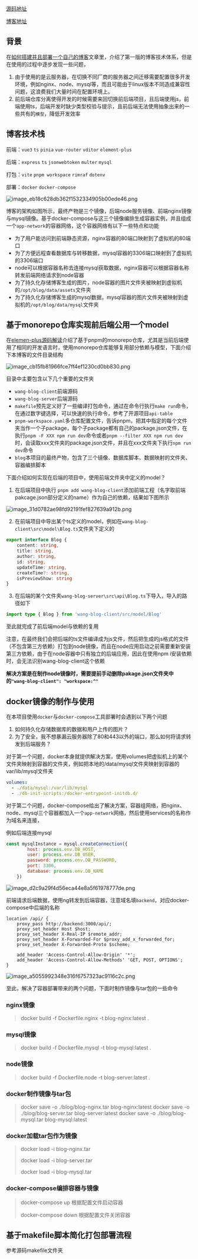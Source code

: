 [源码地址](https://github.com/shenjipo/blog)

[博客地址](http://101.133.143.249/Blog/#/Preview/PreviewBlog/5f35a915-01f0-4fe3-989f-6f6bcf4712b0)

## 背景

在[如何搭建并且部署一个自己的博客](http://101.133.143.249/Blog/#/Preview/PreviewBlog/997d5b4b-4e2a-43e5-b9ef-7eff375a1278)文章里，介绍了第一版的博客技术体系，但是在使用的过程中逐步发现一些问题，

1. 由于使用的是云服务器，在切换不同厂商的服务器之间迁移需要配置很多开发环境，例如nginx、node、mysql等，而且可能由于linux版本不同造成兼容性问题，这浪费我们大量时间在配置环境上。
2. 前后端仓库分离使得开发的时候需要来回切换前后端项目，且后端使用js，前端使用ts，后端开发时缺少类型校验与提示，且前后端无法使用抽象出来的一些共有的`模型`，降低开发效率

## 博客技术栈

前端：`vue3` `ts` `pinia` `vue-router` `vditor` `element-plus`

后端：`express` `ts` `jsonwebtoken` `multer` `mysql`

打包：`vite` `pnpm workspace` `rimraf` `dotenv`

部署：`docker` `docker-compose`

![image_eb18c628db362f1532334905b00ede46.png](http://101.133.143.249/api/getImage/image_eb18c628db362f1532334905b00ede46.png)

博客的架构如图所示，最终产物是三个镜像，后端node服务镜像、前端nginx镜像与mysql镜像。基于docker-compose与这三个镜像编排生成容器实例，并且组成一个`app-network`的容器网络，这个容器网络有以下一些特点和功能

* 为了用户能访问到前端静态资源，nginx容器的80端口映射到了虚拟机的80端口
* 为了方便远程查看数据库与转移数据，mysql容器的3306端口映射到了虚拟机的3306端口
* node可以根据容器名称去连接mysql获取数据，nginx容器可以根据容器名称转发前端网络请求到node容器
* 为了持久化存储博客生成的图片，node容器的图片文件夹被映射到虚拟机的`/opt/blog/data/assets`文件夹
* 为了持久化存储博客生成的mysql数据，mysql容器的图片文件夹被映射到虚拟机的`/opt/blog/data/mysql`文件夹

## 基于monorepo仓库实现前后端公用一个model

在[elemen-plus源码解读](http://101.133.143.249/Blog/#/Preview/PreviewBlog/748549b5-dcce-4b09-a855-f4c1b5cbd74c)介绍了基于pnpm的monorepo仓库，尤其是当前后端使用了相同的开发语言时，使用monorepo仓库能够复用部分依赖与模型，下面介绍下本博客的文件目录结构

![image_cb15fb81966fce7ff4ef1230cd0bb830.png](http://101.133.143.249/api/getImage/image_cb15fb81966fce7ff4ef1230cd0bb830.png)

目录中主要包含以下几个重要的文件夹

* `wang-blog-client`前端源码
* `wang-blog-server`后端源码
* `makefile`预先定义好了一些编译打包命令，通过在命令行执行`make run`命令，在通过数字键选择，可以快速的执行命令，参考了开源项目`api-table`
* `pnpm-workspace.yaml`多仓库配置文件，告诉pnpm，把其中指定的每个文件夹当作一个子package，每个子package都有自己的package.json文件，在执行`pnpm -F XXX npm run dev`命令或者`pnpm --filter XXX npm run dev`时，会读取xxx文件夹的package.json文件，并且在xxx文件夹下执行`npm run dev`命令
* `blog`本项目的最终产物，包含了三个镜像、数据库脚本、数据映射的文件夹、容器编排脚本

下面介绍如何实现在后端的项目中，使用前端文件夹中定义的model？

1. 在后端项目中执行 `pnpm add wang-blog-client`添加前端工程（名字取前端pakcage.json部分定义的name）作为自己的依赖，结果如下图所示

![image_31d0782ae98fd92191fef827639a912b.png](http://101.133.143.249/api/getImage/image_31d0782ae98fd92191fef827639a912b.png)

2. 在前端项目中导出某个ts定义的model，例如在`wang-blog-client\src\model\Blog.ts`文件夹下定义的

```typescript
export interface Blog {
    content: string,
    title: string,
    author: string,
    id: string,
    updateTime: string,
    createTime?: string,
    isPreviewShow: string
}
```

3. 在后端的某个文件夹`wang-blog-server\src\api\Blog.ts`下导入，导入的路径如下

```typescript
import type { Blog } from 'wang-blog-client/src/model/Blog'
```

至此就完成了前后端model与依赖的复用

注意，在最终我们会把后端的ts文件编译成为js文件，然后把生成的js格式的文件（不包含第三方依赖）打包到node镜像，而且在node应用启动之前需要重新安装第三方依赖，由于在node容器中只有独立的后端应用，因此在使用npm i安装依赖时，会无法识别wang-blog-client这个依赖

**解决方案是在制作node镜像时，需要提前手动删除pakage.json文件夹中的`"wang-blog-client": "workspace:^"`**

## docker镜像的制作与使用

在本项目使用`docker`与`docker-compose`工具部署时会遇到以下两个问题

1. 如何持久化存储数据库的数据和用户上传的图片？
2. 为了安全，我不想暴漏云服务器除了80和443以外的端口，那么如何将请求转发到后端服务？

对于第一个问题，docker本身就提供解决方案，使用volumes把虚拟机上的某个文件夹映射到容器的文件夹，例如把本地的/data/mysql文件夹映射到容器的var/lib/mysql文件夹

```yaml
volumes:
  - ./data/mysql:/var/lib/mysql
  - ./db-init-scripts:/docker-entrypoint-initdb.d/
```

对于第二个问题，docker-compose给出了解决方案，容器组网络，把nginx、node、mysql三个容器都加入一个`app-network`网络，然后使用services的名称作为域名来连接，

例如后端连接mysql

```javascript
const mysqlInstance = mysql.createConnection({
        host: process.env.DB_HOST,
        user: process.env.DB_USER,
        password: process.env.DB_PASSWORD,
        port: 3306,
        database: process.env.DB_NAME
    })
```

![image_d2c9a29f4d56eca44e8a5f61978777de.png](http://101.133.143.249/api/getImage/image_d2c9a29f4d56eca44e8a5f61978777de.png)

前端请求后端数据，使用ng转发到后端容器，注意域名填`backend`，对应docker-compose中后端的名称

```
location /api/ {  
    proxy_pass http://backend:3000/api/;   
    proxy_set_header Host $host;  
    proxy_set_header X-Real-IP $remote_addr;  
    proxy_set_header X-Forwarded-For $proxy_add_x_forwarded_for;  
    proxy_set_header X-Forwarded-Proto $scheme;  

    add_header 'Access-Control-Allow-Origin' '*';  
    add_header 'Access-Control-Allow-Methods' 'GET, POST, OPTIONS';  
}
```

![image_a5055992348e316f6757323ac9116c2c.png](http://101.133.143.249/api/getImage/image_a5055992348e316f6757323ac9116c2c.png)

至此，解决了容器部署带来的两个问题，下面时制作镜像与tar包的一些命令

### nginx镜像

> docker build -f Dockerfile.nginx -t blog-nginx:latest .

### mysql镜像

> docker build -f Dockerfile.mysql -t blog-mysql:latest .

### node镜像

> docker build -f Dockerfile.node -t blog-server:latest .

### docker制作镜像与tar包

> docker save -o ./blog/blog-nginx.tar blog-nginx:latest
> docker save -o ./blog/blog-server.tar blog-server:latest
> docker save -o ./blog/blog-mysql.tar blog-mysql:latest

### docker加载tar包作为镜像

> docker load -i blog-nginx.tar
>
> docker load -i blog-server.tar
>
> docker load -i blog-mysql.tar

### docker-compose编排容器与镜像

> docker-compose up 根据配置文件启动容器
>
> docker-compose down 根据配置文件关闭容器

## 基于makefile脚本简化打包部署流程

参考源码makefile文件夹
